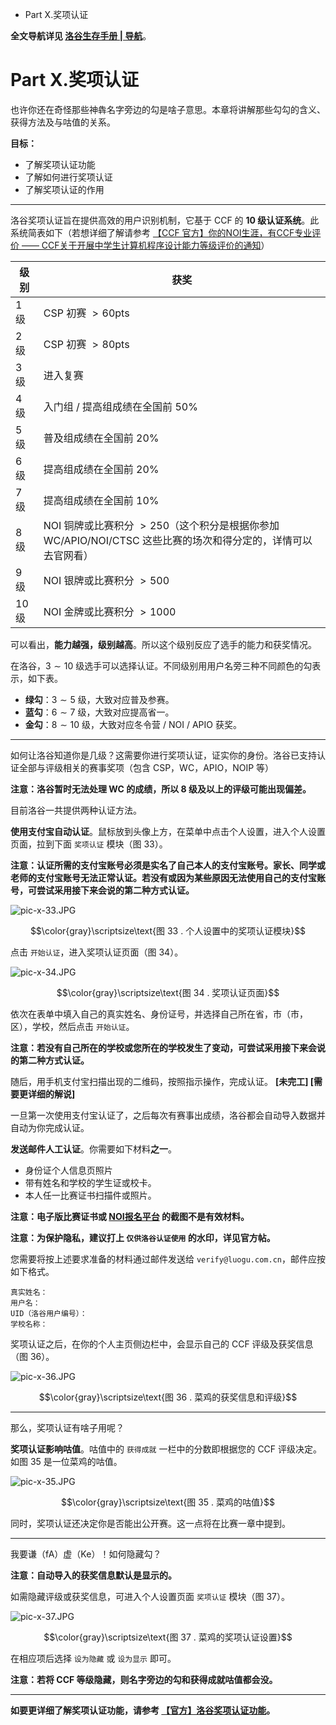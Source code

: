 - Part X.奖项认证

**全文导航详见 [洛谷生存手册 | 导航](https://www.luogu.com.cn/blog/ois/luogu-guide)**。

# Part X.奖项认证

也许你还在奇怪那些神犇名字旁边的勾是啥子意思。本章将讲解那些勾勾的含义、获得方法及与咕值的关系。

**目标：**

- 了解奖项认证功能
- 了解如何进行奖项认证
- 了解奖项认证的作用

****

洛谷奖项认证旨在提供高效的用户识别机制，它基于 $\text{CCF}$ 的 **$\textbf{10}$ 级认证系统**。此系统简表如下（若想详细了解请参考 [【CCF 官方】你的NOI生涯，有CCF专业评价 —— CCF关于开展中学生计算机程序设计能力等级评价的通知](http://www.noi.cn/newsview.html?id=933&hash=5E43AC&type=1)）

| 级别 | 获奖 |
| ---------- | ----------- |
| $1$ 级 | $\text{CSP}$ 初赛 $>60\text{pts}$ |
| $2$ 级 | $\text{CSP}$ 初赛 $>80\text{pts}$ |
| $3$ 级 | 进入复赛 |
| $4$ 级 | 入门组 / 提高组成绩在全国前 $50\%$ |
| $5$ 级 | 普及组成绩在全国前 $20\%$ |
| $6$ 级 | 提高组成绩在全国前 $20\%$ |
| $7$ 级 | 提高组成绩在全国前 $10\%$ |
| $8$ 级 | $\text{NOI}$ 铜牌或比赛积分 $>250$（这个积分是根据你参加 $\text{WC/APIO/NOI/CTSC}$ 这些比赛的场次和得分定的，详情可以去官网看） |
| $9$ 级 | $\text{NOI}$ 银牌或比赛积分 $>500$ |
| $10$ 级 | $\text{NOI}$ 金牌或比赛积分 $>1000$ |

可以看出，**能力越强，级别越高**。所以这个级别反应了选手的能力和获奖情况。

在洛谷，$3\sim 10$ 级选手可以选择认证。不同级别用用户名旁三种不同颜色的勾表示，如下表。

- **绿勾**：$3\sim 5$ 级，大致对应普及参赛。
- **蓝勾**：$6\sim 7$ 级，大致对应提高省一。
- **金勾**：$8\sim 10$ 级，大致对应冬令营 / $\text{NOI}$ / $\text{APIO}$ 获奖。

****

如何让洛谷知道你是几级？这需要你进行奖项认证，证实你的身份。洛谷已支持认证全部与评级相关的赛事奖项（包含 $\text{CSP}$，$\text{WC}$，$\text{APIO}$，$\text{NOIP}$ 等）

**注意：洛谷暂时无法处理 $\textbf{WC}$ 的成绩，所以 $\textbf{8}$ 级及以上的评级可能出现偏差。**

目前洛谷一共提供两种认证方法。

**使用支付宝自动认证**。鼠标放到头像上方，在菜单中点击个人设置，进入个人设置页面，拉到下面 `奖项认证` 模块（图 $33$）。

**注意：认证所需的支付宝账号必须是实名了自己本人的支付宝账号。家长、同学或老师的支付宝账号无法正常认证。若没有或因为某些原因无法使用自己的支付宝账号，可尝试采用接下来会说的第二种方式认证。**

![pic-x-33.JPG](https://i.loli.net/2020/12/05/OKmnyuosWkDewL1.jpg)

$$\color{gray}\scriptsize\text{图 33 . 个人设置中的奖项认证模块}$$

点击 `开始认证`，进入奖项认证页面（图 $34$）。

![pic-x-34.JPG](https://i.loli.net/2020/12/05/6jzUDt25JWCkPFZ.jpg)

$$\color{gray}\scriptsize\text{图 34 . 奖项认证页面}$$

依次在表单中填入自己的真实姓名、身份证号，并选择自己所在省，市（市，区），学校，然后点击 `开始认证`。

**注意：若没有自己所在的学校或您所在的学校发生了变动，可尝试采用接下来会说的第二种方式认证。**

随后，用手机支付宝扫描出现的二维码，按照指示操作，完成认证。 **\[未完工\] \[需要更详细的解说\]**

一旦第一次使用支付宝认证了，之后每次有赛事出成绩，洛谷都会自动导入数据并自动为你完成认证。

**发送邮件人工认证**。你需要如下材料**之一**。

- 身份证个人信息页照片
- 带有姓名和学校的学生证或校卡。
- 本人任一比赛证书扫描件或照片。

**注意：电子版比赛证书或 [NOI报名平台](https://rg.noi.cn/) 的截图不是有效材料。**

**注意：为保护隐私，建议打上 `仅供洛谷认证使用` 的水印，详见官方帖。**

您需要将按上述要求准备的材料通过邮件发送给 `verify@luogu.com.cn`，邮件应按如下格式。

```
真实姓名：
用户名：
UID（洛谷用户编号）：
学校名称：
```

奖项认证之后，在你的个人主页侧边栏中，会显示自己的 $\text{CCF}$ 评级及获奖信息（图 $36$）。

![pic-x-36.JPG](https://i.loli.net/2020/12/05/ftXH4GlPDck87OC.jpg)

$$\color{gray}\scriptsize\text{图 36 . 菜鸡的获奖信息和评级}$$

****

那么，奖项认证有啥子用呢？

**奖项认证影响咕值**。咕值中的 `获得成就` 一栏中的分数即根据您的 $\text{CCF}$ 评级决定。如图 $35$ 是一位菜鸡的咕值。

![pic-x-35.JPG](https://i.loli.net/2020/12/05/c642i1nNBIt3Er8.jpg)

$$\color{gray}\scriptsize\text{图 35 . 菜鸡的咕值}$$

同时，奖项认证还决定你是否能出公开赛。这一点将在比赛一章中提到。

****

我要谦（fA）虚（Ke）！如何隐藏勾？

**注意：自动导入的获奖信息默认是显示的。**

如需隐藏评级或获奖信息，可进入个人设置页面 `奖项认证` 模块（图 $37$）。

![pic-x-37.JPG](https://i.loli.net/2020/12/05/4ktVFAIfWv92yxC.jpg)

$$\color{gray}\scriptsize\text{图 37 . 菜鸡的奖项认证设置}$$

在相应项后选择 `设为隐藏` 或 `设为显示` 即可。

**注意：若将 $\textbf{CCF}$ 等级隐藏，则名字旁边的勾和获得成就咕值都会没。**

****

**如要更详细了解奖项认证功能，请参考 [【官方】洛谷奖项认证功能](https://www.luogu.com.cn/discuss/show/142324)。**
